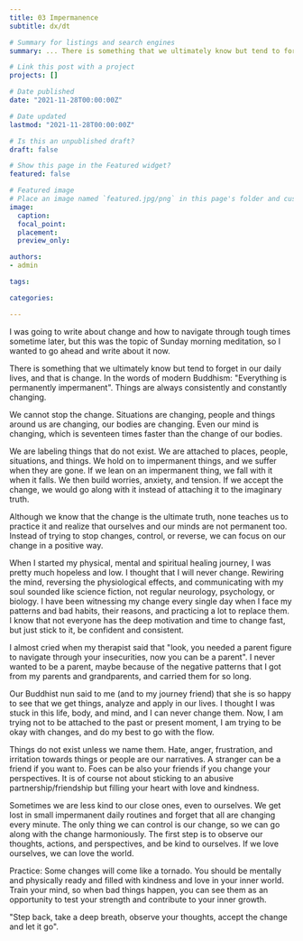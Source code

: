 ```yaml
---
title: 03 Impermanence
subtitle: dx/dt

# Summary for listings and search engines
summary: ... There is something that we ultimately know but tend to forget in our daily lives, and that is change. In the words of modern Buddhism "Everything is permanently impermanent". Things are always consistently and constantly changing...

# Link this post with a project
projects: []

# Date published
date: "2021-11-28T00:00:00Z"

# Date updated
lastmod: "2021-11-28T00:00:00Z"

# Is this an unpublished draft?
draft: false

# Show this page in the Featured widget?
featured: false

# Featured image
# Place an image named `featured.jpg/png` in this page's folder and customize its options here.
image:
  caption: 
  focal_point:
  placement: 
  preview_only: 

authors:
- admin

tags:

categories:

---
```

I was going to write about change and how to navigate through tough times sometime later, but this was the topic of Sunday morning meditation, so I wanted to go ahead and write about it now. 

There is something that we ultimately know but tend to forget in our daily lives, and that is change. In the words of modern Buddhism: "Everything is permanently impermanent". Things are always consistently and constantly changing.

We cannot stop the change. Situations are changing, people and things around us are changing, our bodies are changing. Even our mind is changing, which is seventeen times faster than the change of our bodies. 

We are labeling things that do not exist. We are attached to places, people, situations, and things. We hold on to impermanent things, and we suffer when they are gone. If we lean on an impermanent thing, we fall with it when it falls. We then build worries, anxiety, and tension. If we accept the change, we would go along with it instead of attaching it to the imaginary truth. 

Although we know that the change is the ultimate truth, none teaches us to practice it and realize that ourselves and our minds are not permanent too. Instead of trying to stop changes, control, or reverse, we can focus on our change in a positive way.

When I started my physical, mental and spiritual healing journey, I was pretty much hopeless and low. I thought that I will never change. Rewiring the mind, reversing the physiological effects, and communicating with my soul sounded like science fiction, not regular neurology, psychology, or biology. I have been witnessing my change every single day when I face my patterns and bad habits, their reasons, and practicing a lot to replace them. I know that not everyone has the deep motivation and time to change fast, but just stick to it, be confident and consistent.

I almost cried when my therapist said that "look, you needed a parent figure to navigate through your insecurities, now you can be a parent". I never wanted to be a parent, maybe because of the negative patterns that I got from my parents and grandparents, and carried them for so long. 

Our Buddhist nun said to me (and to my journey friend) that she is so happy to see that we get things, analyze and apply in our lives. I thought I was stuck in this life, body, and mind, and I can never change them. Now, I am trying not to be attached to the past or present moment, I am trying to be okay with changes, and do my best to go with the flow. 

Things do not exist unless we name them. Hate, anger, frustration, and irritation towards things or people are our narratives. A stranger can be a friend if you want to. Foes can be also your friends if you change your perspectives. It is of course not about sticking to an abusive partnership/friendship but filling your heart with love and kindness. 

Sometimes we are less kind to our close ones, even to ourselves. We get lost in small impermanent daily routines and forget that all are changing every minute. The only thing we can control is our change, so we can go along with the change harmoniously. The first step is to observe our thoughts, actions, and perspectives, and be kind to ourselves. If we love ourselves, we can love the world. 

Practice: Some changes will come like a tornado. You should be mentally and physically ready and filled with kindness and love in your inner world. Train your mind, so when bad things happen, you can see them as an opportunity to test your strength and contribute to your inner growth.  

"Step back, take a deep breath, observe your thoughts, accept the change and let it go".


